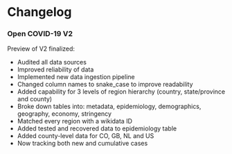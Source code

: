 # Changelog

### Open COVID-19 V2
Preview of V2 finalized:
* Audited all data sources
* Improved reliability of data
* Implemented new data ingestion pipeline
* Changed column names to snake_case to improve readability
* Added capability for 3 levels of region hierarchy (country, state/province and county)
* Broke down tables into: metadata, epidemiology, demographics, geography, economy, stringency
* Matched every region with a wikidata ID
* Added tested and recovered data to epidemiology table
* Added county-level data for CO, GB, NL and US
* Now tracking both new and cumulative cases
